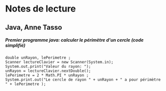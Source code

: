 # Notes de lecture 
## Java, Anne Tasso

##### Premier programme java: calculer le périmètre d'un cercle (code simplifié)

```
double unRayon, lePerimetre ;
Scanner lectureClavier = new Scanner(System.in);
System.out.print("Valeur du rayon: ");
unRayon = lectureClavier.nextDouble();
lePerimetre = 2 * Math.PI * unRayon ;
System.print.out("Le cercle de rayon " + unRayon + " a pour périmètre " + lePerimetre );

```
